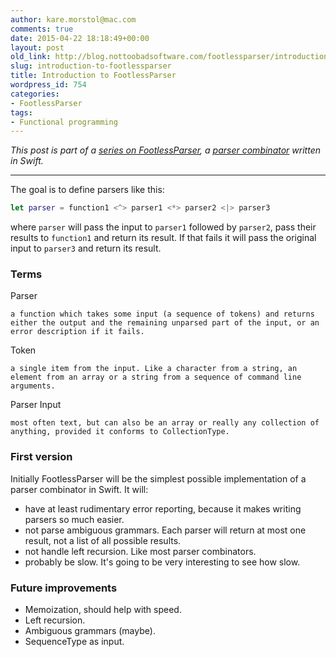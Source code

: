 ```yaml
---
author: kare.morstol@mac.com
comments: true
date: 2015-04-22 18:18:49+00:00
layout: post
old_link: http://blog.nottoobadsoftware.com/footlessparser/introduction-to-footlessparser/
slug: introduction-to-footlessparser
title: Introduction to FootlessParser
wordpress_id: 754
categories:
- FootlessParser
tags:
- Functional programming
---
```


_This post is part of a [series on FootlessParser](/blog/footlessparser/), a [parser combinator](http://en.wikipedia.org/wiki/Parser_combinator) written in Swift._

* * *

The goal is to define parsers like this:

    
```swift
let parser = function1 <^> parser1 <*> parser2 <|> parser3
```

where `parser` will pass the input to `parser1` followed by `parser2`, pass their results to `function1` and return its result. If that fails it will pass the original input to `parser3` and return its result.

### Terms

Parser

    a function which takes some input (a sequence of tokens) and returns either the output and the remaining unparsed part of the input, or an error description if it fails.

Token

    a single item from the input. Like a character from a string, an element from an array or a string from a sequence of command line arguments.

Parser Input

    most often text, but can also be an array or really any collection of anything, provided it conforms to CollectionType.

### First version

Initially FootlessParser will be the simplest possible implementation of a parser combinator in Swift. It will:

* have at least rudimentary error reporting, because it makes writing parsers so much easier.
* not parse ambiguous grammars. Each parser will return at most one result, not a list of all possible results.
* not handle left recursion. Like most parser combinators.
* probably be slow. It's going to be very interesting to see how slow.

### Future improvements

* Memoization, should help with speed.
* Left recursion.
* Ambiguous grammars (maybe).
* SequenceType as input.

